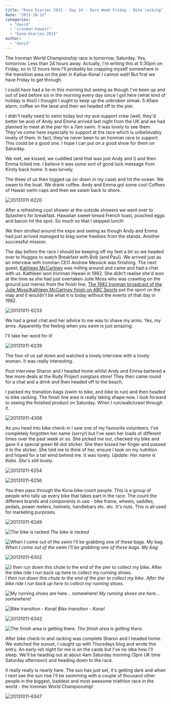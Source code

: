 ```yaml
---
title: "Kona Diaries 2013 - Day 24 - Race Week Friday - Bike racking"
date: "2013-10-12"
categories: 
  - "david"
  - "ironman-hawaii"
  - "kona-diaries-2013"
author: 
  - "david"
---
```


The Ironman World Championship race is tomorrow, Saturday. Yes, tomorrow. Less than 24 hours away. Actually, I'm writing this at 5:30pm on Friday, so in 12 hours time I'll probably be crapping myself somewhere in the transition area on the pier in Kailua-Kona! I cannot wait! But first we have Friday to get through.

I could have had a lie-in this morning but seeing as though I've been up and out of bed before six in the morning every day since I got here (what kind of holiday is this!) I thought I ought to keep up the unbroken streak. 5:45am alarm, coffee on the lanai and then we headed off to the pier.

I didn't really need to swim today but my ace support crew (well, they'd better be ace) of Andy and Emma arrived last night from the UK and we had planned to meet at the pier for a 7am swim. It was lovely to see them. They've come here especially to support at the race which is unbelievably lovely of them. In fact, they've never been to an Ironman race to support. This could be a good one. I hope I can put on a good show for them on Saturday.

We met, we kissed, we cuddled (and that was just Andy and I) and then Emma licked me. I believe it was some sort of good luck message from Kirsty back home. It was lurvely.

The three of us then togged up (or down in my case) and hit the ocean. We swam to the boat. We drank coffee. Andy and Emma got some cool Coffees of Hawaii swim caps and then we swam back to shore.

![20131011-6220](/images/2013/20131011-6220-533x800.jpg)

After a refreshing cool shower at the outside showers we went over to Splashers for breakfast. Hawaiian sweet-bread French toast, poached eggs and bacon hit the spot. So much so that I skipped lunch!

We then strolled around the expo and seeing as though Andy and Emma had just arrived managed to blag some freebies from the stands. Another successful mission.

The day before the race I should be keeping off my feet a bit so we headed over to Huggos to watch Breakfast with Bob (and Paul). We arrived just as an interview with Ironman CEO Andrew Messick was finishing. The next guest, [Kathleen McCartney](http://en.wikipedia.org/wiki/Kathleen_McCartney_Hearst) was milling around and came and had a chat with us. Kathleen won Ironman Hawaii in 1982. She didn't realise she'd won at the time as she had just overtaken Julie Moss who was crawling on the ground just metres from the finish line. [The 1982 Ironman broadcast of the Julie Moss/Kathleen McCartney finish on ABC Sports](http://www.youtube.com/watch?v=v3GjOedMd1M) put the sport on the map and it wouldn't be what it is today without the events of that day in 1982.

![20131011-6233](/images/2013/20131011-6233-533x800.jpg)

We had a great chat and her advice to me was to shave my arms. Yes, my arms. Apparently the feeling when you swim is just amazing.

I'll take her word for it!

![20131011-6239](/images/2013/20131011-6239.jpg)

The four of us sat down and watched a lovely interview with a lovely woman. It was really interesting.

Post interview Sharon and I headed home whilst Andy and Emma bartered a few more deals at the Rudy Project sunglass store! They then came round for a chat and a drink and then headed off to the beach.

I packed my transition bags (swim to bike, and bike to run) and then headed to bike racking. The finish line area is really taking shape now. I look forward to seeing the finished product on Saturday. When I run/walk/crawl through it.

![20131011-4308](/images/2013/20131011-4308.jpg)

As you head into bike check-in I saw one of my favourite volunteers. I've completely forgotten her name (sorry!) but I've seen her loads of different times over the past week or so. She picked me out, checked my bike and gave it a special green M-dot sticker. She then kissed her finger and passed it to the sticker. She told me to think of her, ensure I took on my nutrition and hoped for a tail wind behind me. It was lovely. _Update: Her name is Katie. She's still lovely._

![20131011-6254](/images/2013/20131011-6254.jpg)

![20131011-6256](/images/2013/20131011-6256.jpg)

You then pass through the Kona bike count people. This is a group of people who tally up every bike that takes part in the race. The count the different brands and components in use - bike frame, wheels, saddles, pedals, power meters, helmets, handlebars etc. etc. It's nuts. This is all used for marketing purposes.

![20131011-6249](/images/2013/20131011-6249.jpg)

![The bike is racked](/images/2013/20131011-6320.jpg) 
*The bike is racked*

![When I come out of the swim I'll be grabbing one of these bags. My bag.](/images/2013/20131011-6308.jpg) 
*When I come out of the swim I'll be grabbing one of these bags. My bag.*

![20131011-6302](/images/2013/20131011-6302.jpg)

![I then run down this chute to the end of the pier to collect my bike.  After the bike ride I run back up here to collect my running shoes.](/images/2013/20131011-6295.jpg) 
*I then run down this chute to the end of the pier to collect my bike. After the bike ride I run back up here to collect my running shoes.*

![My running shoes are here... somewhere!](/images/2013/20131011-6298.jpg) 
*My running shoes are here... somewhere!*

![Bike transition - Kona!](/images/2013/20131011-6265.jpg) 
*Bike transition - Kona!*

![20131011-6342](/images/2013/20131011-6342.jpg)

![The finish area is getting there.](/images/2013/20131011-6334.jpg) 
*The finish area is getting there.*

After bike check-in and racking was complete Sharon and I headed home. We watched the sunset, I caught up with Thursdays blog and wrote this entry. An early-ish night for me is on the cards but I've no idea how I'll sleep. We'll be heading out at about 4am Saturday morning (3pm UK time Saturday afternoon) and heading down to the race.

It really really is nearly here. The sun has just set, it's getting dark and when I next see the sun rise I'll be swimming with a couple of thousand other people in the biggest, baddest and most awesome triathlon race in the world - the Ironman World Championship!

![20131011-6347](/images/2013/20131011-6347.jpg)
